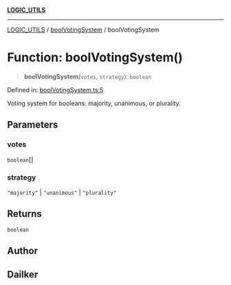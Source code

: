 [**LOGIC_UTILS**](../../README.md)

***

[LOGIC_UTILS](../../README.md) / [boolVotingSystem](../README.md) / boolVotingSystem

# Function: boolVotingSystem()

> **boolVotingSystem**(`votes`, `strategy`): `boolean`

Defined in: [boolVotingSystem.ts:5](https://github.com/dailker/everyutil/blob/9b590f3b464c4883aa51a0e840c616072d918dc8/src/logic/boolVotingSystem.ts#L5)

Voting system for booleans: majority, unanimous, or plurality.

## Parameters

### votes

`boolean`[]

### strategy

`"majority"` | `"unanimous"` | `"plurality"`

## Returns

`boolean`

## Author

## Dailker
